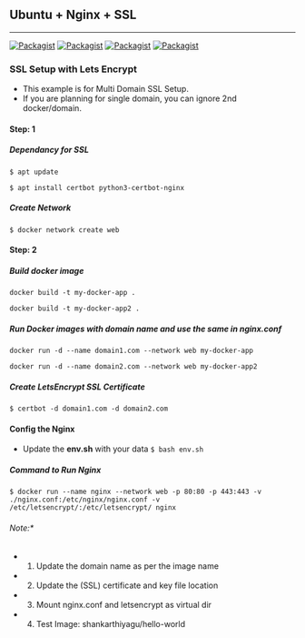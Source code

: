 ## Ubuntu + Nginx + SSL

---

[![Packagist](https://shields.io/badge/ubuntu-18.04+-blue?logo=ubuntu&style=plastic)](https://github.com/global-source/javascript_form_validator) [![Packagist](https://shields.io/badge/docker-Done-blue?logo=docker&style=plastic)](https://github.com/global-source/javascript_form_validator) [![Packagist](https://shields.io/badge/nginx-Done-blue?logo=nginx&style=plastic)](https://github.com/global-source/javascript_form_validator) [![Packagist](https://shields.io/badge/Let's_Enctype-Done-blue?logo=letsencrypt&style=plastic)](https://github.com/global-source/javascript_form_validator)

### SSL Setup with Lets Encrypt

- This example is for Multi Domain SSL Setup.
- If you are planning for single domain, you can ignore 2nd docker/domain.

#### Step: 1

##### Dependancy for SSL
``` $ apt update ```

``` $ apt install certbot python3-certbot-nginx ```

##### Create Network

`$ docker network create web`

#### Step: 2

##### Build docker image
``` docker build -t my-docker-app . ```

``` docker build -t my-docker-app2 . ```

##### Run Docker images with domain name and use the same in nginx.conf
``` docker run -d --name domain1.com --network web my-docker-app ```

``` docker run -d --name domain2.com --network web my-docker-app2 ```

##### Create LetsEncrypt SSL Certificate

`$ certbot -d domain1.com -d domain2.com`

#### Config the Nginx

- Update the **env.sh** with your data
  `$ bash env.sh`

##### Command to Run Nginx

`$ docker run --name nginx --network web -p 80:80 -p 443:443 -v ./nginx.conf:/etc/nginx/nginx.conf -v /etc/letsencrypt/:/etc/letsencrypt/ nginx`

###### Note:\*

- 1. Update the domain name as per the image name
- 2. Update the (SSL) certificate and key file location
- 3. Mount nginx.conf and letsencrypt as virtual dir
- 4. Test Image: shankarthiyagu/hello-world
